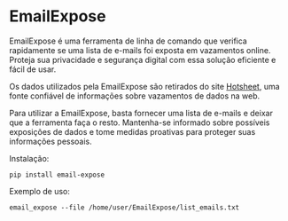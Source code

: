 # EmailExpose

EmailExpose é uma ferramenta de linha de comando que verifica rapidamente se uma lista de e-mails foi exposta em vazamentos online. Proteja sua privacidade e segurança digital com essa solução eficiente e fácil de usar.

Os dados utilizados pela EmailExpose são retirados do site [Hotsheet](https://www.hotsheet.com/inoitsu/), uma fonte confiável de informações sobre vazamentos de dados na web.

Para utilizar a EmailExpose, basta fornecer uma lista de e-mails e deixar que a ferramenta faça o resto. Mantenha-se informado sobre possíveis exposições de dados e tome medidas proativas para proteger suas informações pessoais.

Instalação:

```shell
pip install email-expose
```

Exemplo de uso:

```shell
email_expose --file /home/user/EmailExpose/list_emails.txt
```
